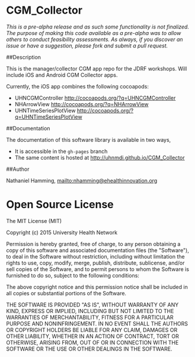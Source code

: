 CGM_Collector
=============

_This is a pre-alpha release and as such some functionality is not finalized. The purpose of making this code available as a pre-alpha was to allow others to conduct feasibility assessments. As always, if you discover an issue or have a suggestion, please fork and submit a pull request._

##Description

This is the manager/collector CGM app repo for the JDRF workshops. Will include iOS and Android CGM Collector apps.

Currently, the iOS app combines the following cocoapods:

* UHNCGMController        http://cocoapods.org/?q=UHNCGMController
* NHArrowView             http://cocoapods.org/?q=NHArrowView
* UHNTimeSeriesPlotView   http://cocoapods.org/?q=UHNTimeSeriesPlotView

##Documentation

The documentation of this software library is available in two ways,

* It is accessible in the `gh-pages` branch
* The same content is hosted at http://uhnmdi.github.io/CGM_Collector 

##Author

Nathaniel Hamming, <mailto:nhamming@ehealthinnovation.org>


Open Source License
===================

The MIT License (MIT)

Copyright (c) 2015 University Health Network

Permission is hereby granted, free of charge, to any person obtaining a copy
of this software and associated documentation files (the "Software"), to deal
in the Software without restriction, including without limitation the rights
to use, copy, modify, merge, publish, distribute, sublicense, and/or sell
copies of the Software, and to permit persons to whom the Software is
furnished to do so, subject to the following conditions:

The above copyright notice and this permission notice shall be included in
all copies or substantial portions of the Software.

THE SOFTWARE IS PROVIDED "AS IS", WITHOUT WARRANTY OF ANY KIND, EXPRESS OR
IMPLIED, INCLUDING BUT NOT LIMITED TO THE WARRANTIES OF MERCHANTABILITY,
FITNESS FOR A PARTICULAR PURPOSE AND NONINFRINGEMENT. IN NO EVENT SHALL THE
AUTHORS OR COPYRIGHT HOLDERS BE LIABLE FOR ANY CLAIM, DAMAGES OR OTHER
LIABILITY, WHETHER IN AN ACTION OF CONTRACT, TORT OR OTHERWISE, ARISING FROM,
OUT OF OR IN CONNECTION WITH THE SOFTWARE OR THE USE OR OTHER DEALINGS IN
THE SOFTWARE.
